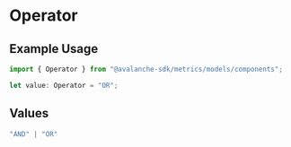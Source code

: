 # Operator

## Example Usage

```typescript
import { Operator } from "@avalanche-sdk/metrics/models/components";

let value: Operator = "OR";
```

## Values

```typescript
"AND" | "OR"
```